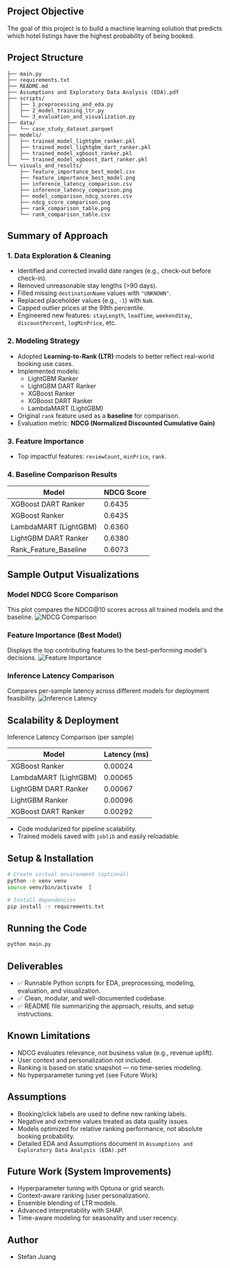## Project Objective
The goal of this project is to build a machine learning solution that predicts which hotel listings have the highest probability of being booked. 

## Project Structure
```
├── main.py
├── requirements.txt
├── README.md
├── Assumptions and Exploratory Data Analysis (EDA).pdf
├── scripts/
│   ├── 1_preprocessing_and_eda.py
│   ├── 2_model_training_ltr.py
│   └── 3_evaluation_and_visualization.py
├── data/
│   └── case_study_dataset.parquet
├── models/
│   ├── trained_model_lightgbm_ranker.pkl
│   ├── trained_model_lightgbm_dart_ranker.pkl
│   ├── trained_model_xgboost_ranker.pkl
│   └── trained_model_xgboost_dart_ranker.pkl
└── visuals_and_results/
    ├── feature_importance_best_model.csv
    ├── feature_importance_best_model.png
    ├── inference_latency_comparison.csv
    ├── inference_latency_comparison.png
    ├── model_comparison_ndcg_scores.csv
    ├── ndcg_score_comparison.png
    ├── rank_comparison_table.png
    └── rank_comparison_table.csv
```

## Summary of Approach

### 1. Data Exploration & Cleaning
- Identified and corrected invalid date ranges (e.g., check-out before check-in).
- Removed unreasonable stay lengths (>90 days).
- Filled missing `destinationName` values with `"UNKNOWN"`.
- Replaced placeholder values (e.g., `-1`) with `NaN`.
- Capped outlier prices at the 99th percentile.
- Engineered new features: `stayLength`, `leadTime`, `weekendStay`, `discountPercent`, `logMinPrice`, etc.

### 2. Modeling Strategy
- Adopted **Learning-to-Rank (LTR)** models to better reflect real-world booking use cases.
- Implemented models:
  - LightGBM Ranker
  - LightGBM DART Ranker
  - XGBoost Ranker
  - XGBoost DART Ranker
  - LambdaMART (LightGBM)
- Original `rank` feature used as a **baseline** for comparison.
- Evaluation metric: **NDCG (Normalized Discounted Cumulative Gain)**

### 3. Feature Importance
- Top impactful features: `reviewCount`, `minPrice`, `rank`.

### 4. Baseline Comparison Results
| Model                 | NDCG Score |
|-----------------------|-------------|
| XGBoost DART Ranker   | 0.6435      |
| XGBoost Ranker        | 0.6435      |
| LambdaMART (LightGBM) | 0.6360      |
| LightGBM DART Ranker  | 0.6380      |
| Rank_Feature_Baseline | 0.6073      |

## Sample Output Visualizations

### Model NDCG Score Comparison
This plot compares the NDCG@10 scores across all trained models and the baseline.
![NDCG Comparison](visuals_and_results/ndcg_score_comparison.png)

### Feature Importance (Best Model)
Displays the top contributing features to the best-performing model's decisions.
![Feature Importance](visuals_and_results/feature_importance_best_model.png)

### Inference Latency Comparison
Compares per-sample latency across different models for deployment feasibility.
![Inference Latency](visuals_and_results/inference_latency_comparison.png)


## Scalability & Deployment
Inference Latency Comparison (per sample)

| Model                 | Latency (ms) |
|-----------------------|--------------|
| XGBoost Ranker        | 0.00024      |
| LambdaMART (LightGBM) | 0.00065      |
| LightGBM DART Ranker  | 0.00067      |
| LightGBM Ranker       | 0.00096      |
| XGBoost DART Ranker   | 0.00292      |

- Code modularized for pipeline scalability.
- Trained models saved with `joblib` and easily reloadable.

## Setup & Installation
```bash
# Create virtual environment (optional)
python -m venv venv
source venv/bin/activate  ]

# Install dependencies
pip install -r requirements.txt
```

## Running the Code
```bash
python main.py
```

## Deliverables
- ✅ Runnable Python scripts for EDA, preprocessing, modeling, evaluation, and visualization.
- ✅ Clean, modular, and well-documented codebase.
- ✅ README file summarizing the approach, results, and setup instructions.

## Known Limitations
- NDCG evaluates relevance, not business value (e.g., revenue uplift).
- User context and personalization not included.
- Ranking is based on static snapshot — no time-series modeling.
- No hyperparameter tuning yet (see Future Work)

## Assumptions
- Booking/click labels are used to define new ranking labels.
- Negative and extreme values treated as data quality issues.
- Models optimized for relative ranking performance, not absolute booking probability.
- Detailed EDA and Assumptions document in `Assumptions and Exploratory Data Analysis (EDA).pdf`

## Future Work (System Improvements)
- Hyperparameter tuning with Optuna or grid search.
- Context-aware ranking (user personalization).
- Ensemble blending of LTR models.
- Advanced interpretability with SHAP.
- Time-aware modeling for seasonality and user recency.

## Author
- Stefan Juang
